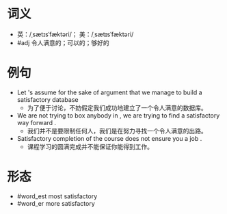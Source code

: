 # 词义
- 英：/ˌsætɪsˈfæktəri/； 美：/ˌsætɪsˈfæktəri/
- #adj 令人满意的；可以的；够好的
# 例句
- Let 's assume for the sake of argument that we manage to build a satisfactory database
	- 为了便于讨论，不妨假定我们成功地建立了一个令人满意的数据库。
- We are not trying to box anybody in , we are trying to find a satisfactory way forward .
	- 我们并不是要限制任何人，我们是在努力寻找一个令人满意的出路。
- Satisfactory completion of the course does not ensure you a job .
	- 课程学习的圆满完成并不能保证你能得到工作。
# 形态
- #word_est most satisfactory
- #word_er more satisfactory
